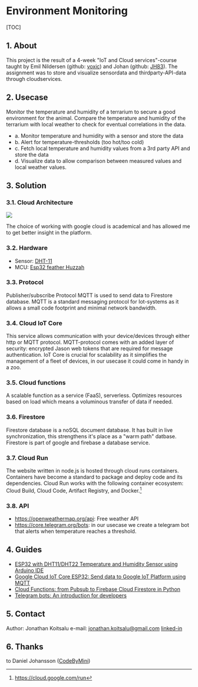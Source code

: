 # Environment Monitoring 

[TOC]

## 1. About

This project is the result of a 4-week "IoT and Cloud services"-course taught by Emil Nildersen (github: [voxic](https://https://github.com/voxic)) and Johan (github: [JH83](https://github.com/jh83)). The assignment was to store and visualize sensordata and thirdparty-API-data through cloudservices. 

## 2. Usecase

Monitor the temperature and humidity of a terrarium to secure a good environment for the animal. Compare the temperature and humidity of the terrarium with local weather to check for eventual correlations in the data.

* a. Monitor temperature and humidity with a sensor and store the data
* b. Alert for temperature-thresholds (too hot/too cold)
* c. Fetch local temperature and humidity values from a 3rd party API and store the data
* d. Visualize data to allow comparison between measured values and local weather values.

## 3. Solution

### 3.1. Cloud Architecture

![](https://i.imgur.com/Nz5yqnx.png)


The choice of working with google cloud is academical and has allowed me to get better insight in the platform.

### 3.2. Hardware

* Sensor: [DHT-11 ](https://www.electrokit.com/produkt/digital-temperatur-och-fuktsensor-dht11/)
* MCU: [Esp32 feather Huzzah](https://learn.adafruit.com/adafruit-huzzah32-esp32-feather)


### 3.3. Protocol

Publisher/subscribe Protocol MQTT is used to send data to Firestore database.
MQTT is a standard messaging protocol for Iot-systems as it allows a small code footprint and minimal network bandwidth.

### 3.4. Cloud IoT Core

This service allows communication with your device/devices through either http or MQTT protocol. MQTT-protocol comes with an added layer of security: encrypted Jason web tokens that are required for message authentication. IoT Core is crucial for scalability as it simplifies the management of a fleet of devices, in our usecase it could come in handy in a zoo.

### 3.5. Cloud functions

A scalable function as a service (FaaS), serverless. Optimizes resources based on load which means a voluminous transfer of data if needed.

### 3.6. Firestore

Firestore database is a noSQL document database. It has built in live synchronization, this strengthens it's place as a "warm path" datbase. Firestore is part of google and firebase a database service.

### 3.7. Cloud Run

The website written in node.js is hosted through cloud runs containers.
Containers have become a standard to package and deploy code and its dependencies. Cloud Run works with the following container ecosystem: Cloud Build, Cloud Code, Artifact Registry, and Docker.[^1]

### 3.8. API

* https://openweathermap.org/api: Free weather API
* https://core.telegram.org/bots: in our usecase we create a telegram bot that alerts when temperature reaches a threshold.

## 4. Guides

* [ESP32 with DHT11/DHT22 Temperature and Humidity Sensor using Arduino IDE](https://randomnerdtutorials.com/esp32-dht11-dht22-temperature-humidity-sensor-arduino-ide/)
* [Google Cloud IoT Core ESP32: Send data to Google IoT Platform using MQTT](https://www.survivingwithandroid.com/cloud-iot-core-esp32/)
* [Cloud Functions: from Pubsub to Firebase Cloud Firestore in Python](https://www.youtube.com/watch?v=TYItEci216w)
* [Telegram bots: An introduction for developers](https://core.telegram.org/bots)

## 5. Contact

Author: Jonathan Koitsalu
e-mail: jonathan.koitsalu@gmail.com
[linked-in](https://www.linkedin.com/in/jonathan-koitsalu-5885b3160/)

## 6. Thanks

to Daniel Johansson ([CodeByMini](https://github.com/CodeByMini))

[^1]: https://cloud.google.com/run


